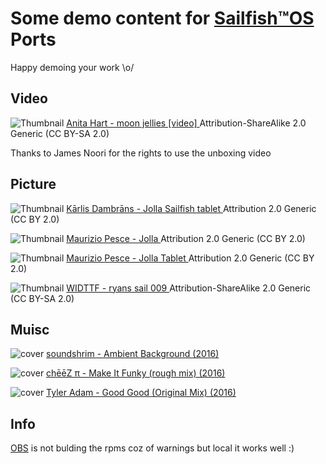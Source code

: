# Some demo content for [Sailfish™OS](https://sailfishos.org/) Ports

Happy demoing your work \o/

## Video

![Thumbnail](https://c6.staticflickr.com/8/7014/6740323189_168c317309_s.jpg) [ Anita Hart - moon jellies [video] ](https://www.flickr.com/photos/anitakhart/6740323189) Attribution-ShareAlike 2.0 Generic (CC BY-SA 2.0)

Thanks to James Noori for the rights to use the unboxing video 

## Picture

![Thumbnail](https://c1.staticflickr.com/9/8610/16516561259_73433e67e1_s.jpg) [ Kārlis Dambrāns - Jolla Sailfish tablet ](https://www.flickr.com/photos/janitors/16516561259/) Attribution 2.0 Generic (CC BY 2.0)

![Thumbnail](https://c2.staticflickr.com/6/5590/15245904112_26d35b7763_s.jpg) [ Maurizio Pesce - Jolla ](https://www.flickr.com/photos/pestoverde/15245904112/) Attribution 2.0 Generic (CC BY 2.0)

![Thumbnail](https://c2.staticflickr.com/8/7615/17134698162_dace45e7ff_s.jpg) [ Maurizio Pesce - Jolla Tablet ](https://www.flickr.com/photos/pestoverde/17134698162/) Attribution 2.0 Generic (CC BY 2.0)

![Thumbnail](https://c1.staticflickr.com/5/4022/4680429188_cd13157d69_s.jpg) [ WIDTTF - ryans sail 009 ](https://www.flickr.com/photos/widttf/4680429188/) Attribution-ShareAlike 2.0 Generic (CC BY-SA 2.0)

## Muisc

![cover](https://imgjam2.jamendo.com/track/s1320/1320383/covers/1.75.jpg) [ soundshrim - Ambient Background (2016) ](https://www.jamendo.com/track/1320383/ambient-background)

![cover](https://imgjam2.jamendo.com/track/s1305/1305403/covers/1.75.jpg) [ chēēZ π  -  Make It Funky (rough mix) (2016) ](https://www.jamendo.com/track/1305403/make-it-funky-rough-mix)

![cover](https://imgjam2.jamendo.com/albums/s155/155732/covers/1.75.jpg) [ Tyler Adam  - Good Good (Original Mix) (2016) ](https://www.jamendo.com/track/1311175/good-good-original-mix)

## Info

[OBS](build.merproject.org) is not bulding the rpms coz of warnings but local it works well :)
